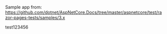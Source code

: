 Sample app from: https://github.com/dotnet/AspNetCore.Docs/tree/master/aspnetcore/test/razor-pages-tests/samples/3.x

test123456
